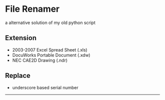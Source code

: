 File Renamer
===
a alternative solution of my old python script

## Extension

- 2003-2007 Excel Spread Sheet (.xls)
- DocuWorks Portable Document (.xdw)
- NEC CAE2D Drawing (.ndr)

## Replace

- underscore based serial number

<hr><!--EOF-->
